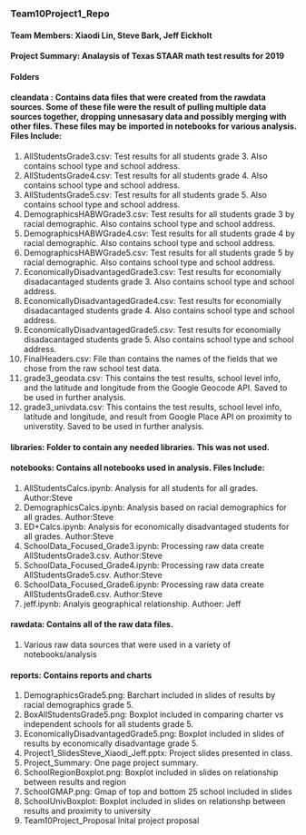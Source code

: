 ### Team10Project1_Repo
#### Team Members:  Xiaodi Lin, Steve Bark, Jeff Eickholt
#### Project Summary: Analaysis of Texas STAAR math test results for 2019

#### Folders
#### cleandata : Contains data files that were created from the rawdata sources.  Some of these file were the result of pulling multiple data sources together, dropping unnesasary data and possibly merging with other files.  These files may be imported in notebooks for various analysis.  Files Include:
1.  AllStudentsGrade3.csv:  Test results for all students grade 3.  Also contains school type and school address.
2.  AllStudentsGrade4.csv:  Test results for all students grade 4.  Also contains school type and school address.
3.  AllStudentsGrade5.csv:  Test results for all students grade 5.  Also contains school type and school address.
4.  DemographicsHABWGrade3.csv:  Test results for all students grade 3 by racial demographic.  Also contains school type and school       address.
5.  DemographicsHABWGrade4.csv:  Test results for all students grade 4 by racial demographic.  Also contains school type and school       address.
6.  DemographicsHABWGrade5.csv:  Test results for all students grade 5 by racial demographic.  Also contains school type and school       address.
8.  EconomicallyDisadvantagedGrade3.csv:  Test results for economially disadacantaged students grade 3.  Also contains school type and school  address.
9.  EconomicallyDisadvantagedGrade4.csv:  Test results for economially disadacantaged students grade 4.  Also contains school type and school address.
10.  EconomicallyDisadvantagedGrade5.csv:  Test results for economially disadacantaged students grade 5.  Also contains school type and school address.
11.  FinalHeaders.csv: File than contains the names of the fields that we chose from the raw school test data.
12.  grade3_geodata.csv:  This contains the test results, school level info, and the latitude and longitude from the Google Geocode API.  Saved to be used in further analysis.
13.  grade3_univdata.csv:  This contains the test results, school level info, latitude and longitude, and result from Google Place API on proximity to universtity.  Saved to be used in further analysis.

#### libraries:  Folder to contain any needed libraries.  This was not used.

#### notebooks:  Contains all notebooks used in analysis.  Files Include:
1.  AllStudentsCalcs.ipynb:  Analysis for all students for all grades.  Author:Steve
2.  DemographicsCalcs.ipynb:  Analysis based on racial demographics for all grades. Author:Steve
3.  ED+Calcs.ipynb:  Analysis for economically disadvantaged students for all grades. Author:Steve
4.  SchoolData_Focused_Grade3.ipynb:  Processing raw data create AllStudentsGrade3.csv.  Author:Steve
5.  SchoolData_Focused_Grade4.ipynb:  Processing raw data create AllStudentsGrade5.csv. Author:Steve
6.  SchoolData_Focused_Grade6.ipynb:  Processing raw data create AllStudentsGrade6.csv. Author:Steve
7.  jeff.ipynb:  Analyis geographical relationship. Authoer:  Jeff

#### rawdata:  Contains all of the raw data files.
1.  Various raw data sources that were used in a variety of notebooks/analysis

#### reports:  Contains reports and charts
1.  DemographicsGrade5.png:  Barchart included in slides of results by racial demographics grade 5.
2.  BoxAllStudentsGrade5.png:  Boxplot included in comparing charter vs independent schools for all students grade 5.
3.  EconomicallyDisadvantagedGrade5.png:  Boxplot included in slides of results by economically disadvantage grade 5.
4.  Project1_SlidesSteve_Xiaodi_Jeff.pptx:  Project slides presented in class.
5.  Project_Summary:  One page project summary.
6.  SchoolRegionBoxplot.png:  Boxplot included in slides on relationship between results and region
7.  SchoolGMAP.png:  Gmap of top and bottom 25 school included in slides
8.  SchoolUnivBoxplot:  Boxplot included in slides on relationshp between results and proximity to university
9.  Team10Project_Proposal  Inital project proposal


